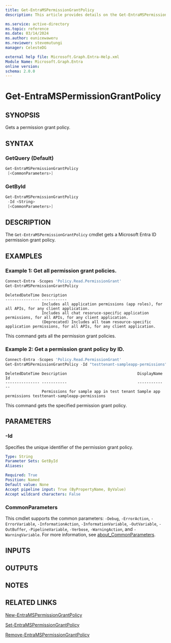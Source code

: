 ```yaml
---
title: Get-EntraMSPermissionGrantPolicy
description: This article provides details on the Get-EntraMSPermissionGrantPolicy command.

ms.service: active-directory
ms.topic: reference
ms.date: 03/14/2024
ms.author: eunicewaweru
ms.reviewer: stevemutungi
manager: CelesteDG

external help file: Microsoft.Graph.Entra-Help.xml
Module Name: Microsoft.Graph.Entra
online version:
schema: 2.0.0
---
```


# Get-EntraMSPermissionGrantPolicy

## SYNOPSIS

Gets a permission grant policy.

## SYNTAX

### GetQuery (Default)

```powershell
Get-EntraMSPermissionGrantPolicy 
 [<CommonParameters>]
```

### GetById

```powershell
Get-EntraMSPermissionGrantPolicy 
 -Id <String> 
 [<CommonParameters>]
```

## DESCRIPTION

The `Get-EntraMSPermissionGrantPolicy` cmdlet gets a Microsoft Entra ID permission grant policy.

## EXAMPLES

### Example 1: Get all permission grant policies.

```powershell
Connect-Entra -Scopes 'Policy.Read.PermissionGrant'
Get-EntraMSPermissionGrantPolicy
```

```output
DeletedDateTime Description
--------------- -----------
                Includes all application permissions (app roles), for all APIs, for any client application.
                Includes all chat resoruce-specific application permissions, for all APIs, for any client application.
                (Deprecated) Includes all team resource-specific application permissions, for all APIs, for any client application.
```

This command gets all the permission grant policies.  

### Example 2: Get a permission grant policy by ID.

```powershell
Connect-Entra -Scopes 'Policy.Read.PermissionGrant'
Get-EntraMSPermissionGrantPolicy -Id "testtenant-sampleapp-permissions"
```

```output
DeletedDateTime Description                               DisplayName            Id
--------------- -----------                               -----------            --
                Permissions for sample app in test tenant Sample app permissions testtenant-sampleapp-permissions
```

This command gets the specified permission grant policy.

## PARAMETERS

### -Id

Specifies the unique identifier of the permission grant policy.

```yaml
Type: String
Parameter Sets: GetById
Aliases:

Required: True
Position: Named
Default value: None
Accept pipeline input: True (ByPropertyName, ByValue)
Accept wildcard characters: False
```

### CommonParameters

This cmdlet supports the common parameters: `-Debug`, `-ErrorAction`, `-ErrorVariable`, `-InformationAction`, `-InformationVariable`, `-OutVariable`, `-OutBuffer`, `-PipelineVariable`, `-Verbose`, `-WarningAction`, and `-WarningVariable`. For more information, see [about_CommonParameters](https://go.microsoft.com/fwlink/?LinkID=113216).

## INPUTS

## OUTPUTS

## NOTES

## RELATED LINKS

[New-EntraMSPermissionGrantPolicy](New-EntraMSPermissionGrantPolicy.md)

[Set-EntraMSPermissionGrantPolicy](Set-EntraMSPermissionGrantPolicy.md)

[Remove-EntraMSPermissionGrantPolicy](Remove-EntraMSPermissionGrantPolicy.md)


